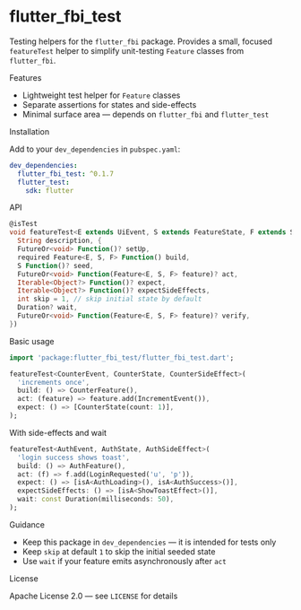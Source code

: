 # flutter_fbi_test

Testing helpers for the `flutter_fbi` package. Provides a small, focused
`featureTest` helper to simplify unit-testing `Feature` classes from
`flutter_fbi`.

Features

- Lightweight test helper for `Feature` classes
- Separate assertions for states and side-effects
- Minimal surface area — depends on `flutter_fbi` and `flutter_test`

Installation

Add to your `dev_dependencies` in `pubspec.yaml`:

```yaml
dev_dependencies:
  flutter_fbi_test: ^0.1.7
  flutter_test:
    sdk: flutter
```

API

```dart
@isTest
void featureTest<E extends UiEvent, S extends FeatureState, F extends SideEffect>(
  String description, {
  FutureOr<void> Function()? setUp,
  required Feature<E, S, F> Function() build,
  S Function()? seed,
  FutureOr<void> Function(Feature<E, S, F> feature)? act,
  Iterable<Object?> Function()? expect,
  Iterable<Object?> Function()? expectSideEffects,
  int skip = 1, // skip initial state by default
  Duration? wait,
  FutureOr<void> Function(Feature<E, S, F> feature)? verify,
})
```

Basic usage

```dart
import 'package:flutter_fbi_test/flutter_fbi_test.dart';

featureTest<CounterEvent, CounterState, CounterSideEffect>(
  'increments once',
  build: () => CounterFeature(),
  act: (feature) => feature.add(IncrementEvent()),
  expect: () => [CounterState(count: 1)],
);
```

With side-effects and wait

```dart
featureTest<AuthEvent, AuthState, AuthSideEffect>(
  'login success shows toast',
  build: () => AuthFeature(),
  act: (f) => f.add(LoginRequested('u', 'p')),
  expect: () => [isA<AuthLoading>(), isA<AuthSuccess>()],
  expectSideEffects: () => [isA<ShowToastEffect>()],
  wait: const Duration(milliseconds: 50),
);
```

Guidance

- Keep this package in `dev_dependencies` — it is intended for tests only
- Keep `skip` at default `1` to skip the initial seeded state
- Use `wait` if your feature emits asynchronously after `act`

License

Apache License 2.0 — see `LICENSE` for details
